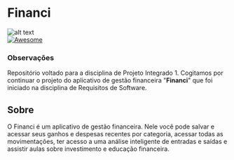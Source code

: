 
# Financi  
![alt text](https://github.com/grupo-bala/projeto-integrado-1/blob/main/src/main/resources/grupobala/images/financi-logo.png?raw=true)    
[![Awesome](https://img.shields.io/badge/Grupo-Bala-success)](https://github.com/grupo-bala)   
 
 ### Observações  
 
Repositório voltado para a disciplina de Projeto Integrado 1.  Cogitamos por continuar o projeto do aplicativo de gestão financeira "**Financi**" que foi iniciado na disciplina de Requisitos de Software.  

  ## Sobre   
  O Financi é um aplicativo de gestão financeira. Nele você pode salvar e acessar seus ganhos e despesas recentes por categoria, acessar todas as  movimentações, ter acesso a uma análise inteligente de entradas e saídas e assistir aulas sobre investimento e educação financeira.
  
